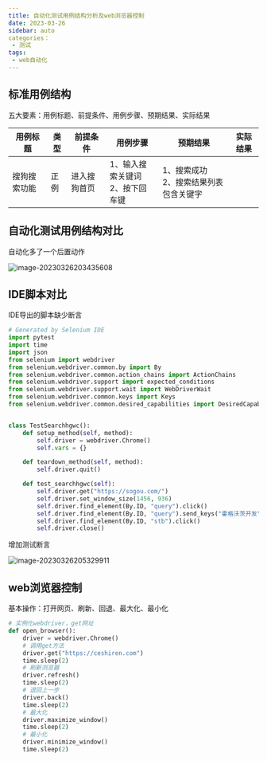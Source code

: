 ```yaml
---
title: 自动化测试用例结构分析及web浏览器控制
date: 2023-03-26
sidebar: auto
categories：
 - 测试
tags:
 - web自动化
---
```






## 标准用例结构

五大要素：用例标题、前提条件、用例步骤、预期结果、实际结果

| 用例标题     | 类型 | 前提条件     | 用例步骤                            | 预期结果                                  | 实际结果 |
| ------------ | ---- | ------------ | ----------------------------------- | ----------------------------------------- | -------- |
| 搜狗搜索功能 | 正例 | 进入搜狗首页 | 1、输入搜索关键词</br>2、按下回车键 | 1、搜索成功</br>2、搜索结果列表包含关键字 |          |

## 自动化测试用例结构对比

自动化多了一个后置动作

![image-20230326203435608](http://cdn.shenghao.xyz/img/blog/image-20230326203435608.png)

## IDE脚本对比

IDE导出的脚本缺少断言

```python
# Generated by Selenium IDE
import pytest
import time
import json
from selenium import webdriver
from selenium.webdriver.common.by import By
from selenium.webdriver.common.action_chains import ActionChains
from selenium.webdriver.support import expected_conditions
from selenium.webdriver.support.wait import WebDriverWait
from selenium.webdriver.common.keys import Keys
from selenium.webdriver.common.desired_capabilities import DesiredCapabilities


class TestSearchhgwc():
    def setup_method(self, method):
        self.driver = webdriver.Chrome()
        self.vars = {}

    def teardown_method(self, method):
        self.driver.quit()

    def test_searchhgwc(self):
        self.driver.get("https://sogou.com/")
        self.driver.set_window_size(1456, 936)
        self.driver.find_element(By.ID, "query").click()
        self.driver.find_element(By.ID, "query").send_keys("霍格沃茨开发")
        self.driver.find_element(By.ID, "stb").click()
        self.driver.close()


```

增加测试断言

![image-20230326205329911](http://cdn.shenghao.xyz/img/blog/image-20230326205329911.png)

## web浏览器控制

基本操作：打开网页、刷新、回退、最大化、最小化

```py
# 实例化webdriver，get网址
def open_browser():
    driver = webdriver.Chrome()
    # 调用get方法
    driver.get("https://ceshiren.com")
    time.sleep(2)
    # 刷新浏览器
    driver.refresh()
    time.sleep(2)
    # 退回上一步
    driver.back()
    time.sleep(2)
    # 最大化
    driver.maximize_window()
    time.sleep(2)
    # 最小化
    driver.minimize_window()
    time.sleep(2)
```

